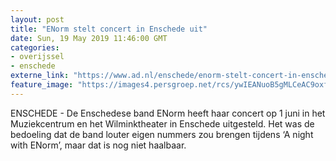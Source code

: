 ```yaml
---
layout: post
title: "ENorm stelt concert in Enschede uit"
date: Sun, 19 May 2019 11:46:00 GMT
categories: 
- overijssel 
- enschede 
externe_link: "https://www.ad.nl/enschede/enorm-stelt-concert-in-enschede-uit~a0f022b1/"
feature_image: "https://images4.persgroep.net/rcs/ywIEANuoB5gMLCeAC9oxfKjsX7s/diocontent/116448883/_fitwidth/400/?appId=21791a8992982cd8da851550a453bd7f&quality=0.7"
---
```


ENSCHEDE - De Enschedese band ENorm heeft haar concert op 1 juni in het Muziekcentrum en het Wilminktheater in Enschede uitgesteld. Het was de bedoeling dat de band louter eigen nummers zou brengen tijdens ‘A night with ENorm’, maar dat is nog niet haalbaar.
